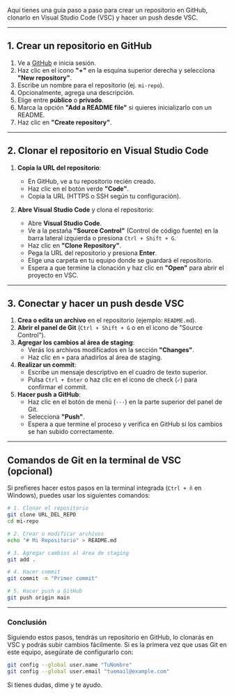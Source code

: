 Aquí tienes una guía paso a paso para crear un repositorio en GitHub, clonarlo en Visual Studio Code (VSC) y hacer un push desde VSC.

---

## **1. Crear un repositorio en GitHub**
1. Ve a [GitHub](https://github.com/) e inicia sesión.
2. Haz clic en el icono **"+"** en la esquina superior derecha y selecciona **"New repository"**.
3. Escribe un nombre para el repositorio (ej. `mi-repo`).
4. Opcionalmente, agrega una descripción.
5. Elige entre **público** o **privado**.
6. Marca la opción **"Add a README file"** si quieres inicializarlo con un README.
7. Haz clic en **"Create repository"**.

---

## **2. Clonar el repositorio en Visual Studio Code**
1. **Copia la URL del repositorio**:
   - En GitHub, ve a tu repositorio recién creado.
   - Haz clic en el botón verde **"Code"**.
   - Copia la URL (HTTPS o SSH según tu configuración).

2. **Abre Visual Studio Code** y clona el repositorio:
   - Abre **Visual Studio Code**.
   - Ve a la pestaña **"Source Control"** (Control de código fuente) en la barra lateral izquierda o presiona `Ctrl + Shift + G`.
   - Haz clic en **"Clone Repository"**.
   - Pega la URL del repositorio y presiona **Enter**.
   - Elige una carpeta en tu equipo donde se guardará el repositorio.
   - Espera a que termine la clonación y haz clic en **"Open"** para abrir el proyecto en VSC.

---

## **3. Conectar y hacer un push desde VSC**
1. **Crea o edita un archivo** en el repositorio (ejemplo: `README.md`).
2. **Abrir el panel de Git** (`Ctrl + Shift + G` o en el icono de "Source Control").
3. **Agregar los cambios al área de staging**:
   - Verás los archivos modificados en la sección **"Changes"**.
   - Haz clic en `+` para añadirlos al área de staging.
4. **Realizar un commit**:
   - Escribe un mensaje descriptivo en el cuadro de texto superior.
   - Pulsa `Ctrl + Enter` o haz clic en el icono de check (`✓`) para confirmar el commit.
5. **Hacer push a GitHub**:
   - Haz clic en el botón de menú (`···`) en la parte superior del panel de Git.
   - Selecciona **"Push"**.
   - Espera a que termine el proceso y verifica en GitHub si los cambios se han subido correctamente.

---

## **Comandos de Git en la terminal de VSC (opcional)**
Si prefieres hacer estos pasos en la terminal integrada (`Ctrl + ñ` en Windows), puedes usar los siguientes comandos:

```sh
# 1. Clonar el repositorio
git clone URL_DEL_REPO
cd mi-repo

# 2. Crear o modificar archivos
echo "# Mi Repositorio" > README.md

# 3. Agregar cambios al área de staging
git add .

# 4. Hacer commit
git commit -m "Primer commit"

# 5. Hacer push a GitHub
git push origin main
```

---

### **Conclusión**
Siguiendo estos pasos, tendrás un repositorio en GitHub, lo clonarás en VSC y podrás subir cambios fácilmente. Si es la primera vez que usas Git en este equipo, asegúrate de configurarlo con:

```sh
git config --global user.name "TuNombre"
git config --global user.email "tuemail@example.com"
```

Si tienes dudas, dime y te ayudo.